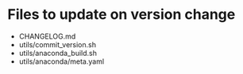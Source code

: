# Files to update on version change

- CHANGELOG.md
- utils/commit_version.sh
- utils/anaconda_build.sh
- utils/anaconda/meta.yaml

